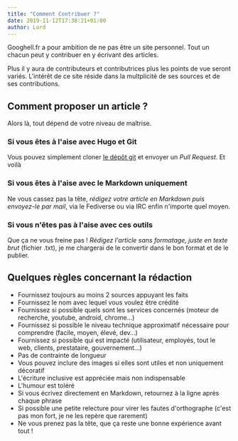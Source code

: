 ```yaml
---
title: "Comment Contribuer ?"
date: 2019-11-12T17:38:21+01:00
author: Lord
---
```

Googhell.fr a pour ambition de ne pas être un site personnel.
Tout un chacun peut y contribuer en y écrivant des articles.

Plus il y aura de contributeurs et contributrices plus les points de vue seront variés.
L'intérêt de ce site réside dans la multplicité de ses sources et de ses contributions.

## Comment proposer un article ?

Alors là, tout dépend de votre niveau de maîtrise.

### Si vous êtes à l'aise avec Hugo et Git
Vous pouvez simplement cloner [le dépôt git](https://github.com/lord-re/GoogHell.fr) et envoyer un *Pull Request*.
Et voilà

### Si vous êtes à l'aise avec le Markdown uniquement
Ne vous cassez pas la tête, *rédigez votre article en Markdown puis envoyez-le par mail*, via le Fediverse ou via IRC enfin n'importe quel moyen.

### Si vous n'êtes pas à l'aise avec ces outils
Que ça ne vous freine pas !
*Rédigez l'article sans formatage, juste en texte brut* (fichier .txt), je me chargerai de le convertir dans le bon format et de le publier.

## Quelques règles concernant la rédaction

  - Fournissez toujours au moins 2 sources appuyant les faits
  - Fournissez le nom avec lequel vous voulez être crédité
  - Fournissez si possible quels sont les services concernés (moteur de recherche, youtube, android, chrome…)
  - Fournissez si possible le niveau technique approximatif nécessaire pour comprendre (facile, moyen, élevé, dev…)
  - Fournissez si possible qui est impacté (utilisateur, employés, tout le web, clients, prestataire, gouvernement…)
  - Pas de contrainte de longueur
  - Vous pouvez inclure des images si elles sont utiles et non uniquement décoratif
  - L'écriture inclusive est appréciée mais non indispensable
  - L'humour est toléré
  - Si vous écrivez directement en Markdown, retournez à la ligne après chaque phrase
  - Si possible une petite relecture pour virer les fautes d'orthographe (c'est pas mon fort, je ne les repère que rarement)
  - Ne vous prenez pas la tête, que ça reste une bonne expérience avant tout !


